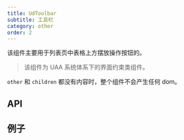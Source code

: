 ```yaml
---
title: UdToolbar
subtitle: 工具栏
category: other
order: 2
---
```


该组件主要用于列表页中表格上方摆放操作按钮的。

> 该组件为 UAA 系统体系下的界面约束类组件。

`other` 和 `children` 都没有内容时，整个组件不会产生任何 dom。

## API

<!-- ud-ts("index.tsx", "IUdToolbarProps") -->

## 例子

<!-- ud-demo("基本用法", "最基本的用法", "demos/basic.tsx") -->
